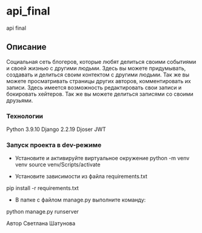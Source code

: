 # api_final

api final

## Описание

Социальная сеть блогеров, которые любят делиться своими событиями и своей жизнью с другими людьми. Здесь вы можете придумывать, создавать и делиться своим контектом с другими людьми. Так же вы можете просматривать страницы других авторов, комментировать их записи. Здесь имеется возможность редактировать свои записи и бокировать хейтеров. Так же вы можете делиться записями со своими друзьями.

### Технологии

Python 3.9.10
Django 2.2.19
Djoser
JWT

### Запуск проекта в dev-режиме

- Установите и активируйте виртуальное окружение
python -m venv venv
source venv/Scripts/activate

- Установите зависимости из файла requirements.txt

pip install -r requirements.txt

- В папке с файлом manage.py выполните команду:

python manage.py runserver

Автор
Светлана Шатунова
